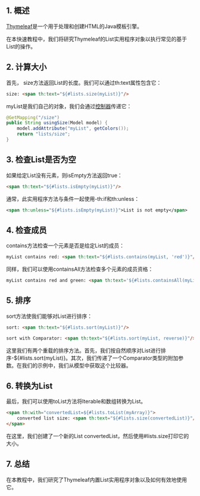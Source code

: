 ## 1. 概述

[Thymeleaf](http://www.thymeleaf.org/)是一个用于处理和创建HTML的Java模板引擎。

在本快速教程中，我们将研究Thymeleaf的List实用程序对象以执行常见的基于List的操作。

## 2. 计算大小

首先， size方法返回List的长度。我们可以通过th:text属性包含它：

```html
size: <span th:text="${#lists.size(myList)}"/>
```

myList是我们自己的对象，我们会通过[控制器](https://www.baeldung.com/thymeleaf-in-spring-mvc)传递它：

```java
@GetMapping("/size")
public String usingSize(Model model) {
    model.addAttribute("myList", getColors());
    return "lists/size";
}
```

## 3. 检查List是否为空

如果给定List没有元素，则isEmpty方法返回true：

```html
<span th:text="${#lists.isEmpty(myList)}"/>
```

通常，此实用程序方法与条件一起使用-th:if和th:unless：

```xml
<span th:unless="${#lists.isEmpty(myList)}">List is not empty</span>
```

## 4. 检查成员

contains方法检查一个元素是否是给定List的成员：

```html
myList contains red: <span th:text="${#lists.contains(myList, 'red')}"/>
```

同样，我们可以使用containsAll方法检查多个元素的成员资格：

```html
myList contains red and green: <span th:text='${#lists.containsAll(myList, {"red", "green"})}'/>
```

## 5. 排序

sort方法使我们能够对List进行排序：

```html
sort: <span th:text="${#lists.sort(myList)}"/>

sort with Comparator: <span th:text="${#lists.sort(myList, reverse)}"/>
```

这里我们有两个重载的排序方法。首先，我们按自然顺序对List进行排序-${#lists.sort(myList)}。其次，我们传递了一个Comparator类型的附加参数。在我们的示例中，我们从模型中获取这个比较器。

## 6. 转换为List

最后，我们可以使用toList方法将Iterable和数组转换为List。

```html
<span th:with="convertedList=${#lists.toList(myArray)}">
    converted list size: <span th:text="${#lists.size(convertedList)}"/>
</span>
```

在这里，我们创建了一个新的List convertedList，然后使用#lists.size打印它的大小。

## 7. 总结

在本教程中，我们研究了Thymeleaf内置List实用程序对象以及如何有效地使用它。